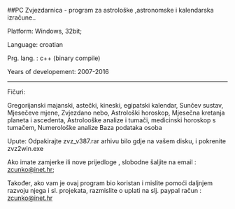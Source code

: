 ##PC Zvjezdarnica - program za astrološke ,astronomske i kalendarska izračune.. 

 Platform: Windows, 32bit;
 
 Language: croatian 
 
 Prg. lang. : c++ (binary compile)
 
 Years of developement: 2007-2016


--------------------------------------------------------------

 Fičuri: 
 
 Gregorijanski majanski, astečki, kineski, egipatski kalendar,
 Sunčev sustav,
 Mjesečeve mjene,
 Zvjezdano nebo,
 Astrološki horoskop,
 Mjesečna kretanja planeta i ascedenta,
 Astrolooške analize i tumači,
 medicinski horoskop s tumačem,
 Numerološke analize
 Baza podataka osoba
 

Upute: Odpakirajte zvz_v387.rar arhivu bilo gdje na vašem disku, i pokrenite zvz2win.exe


Ako imate zamjerke ili nove prijedloge , slobodne šaljite na email : zcunko@inet.hr;

Također, ako vam je ovaj program bio koristan i mislite pomoći daljnjem razvoju njega i sl. projekata, razmislite o uplati na slj. paypal račun : zcunko@inet.hr
